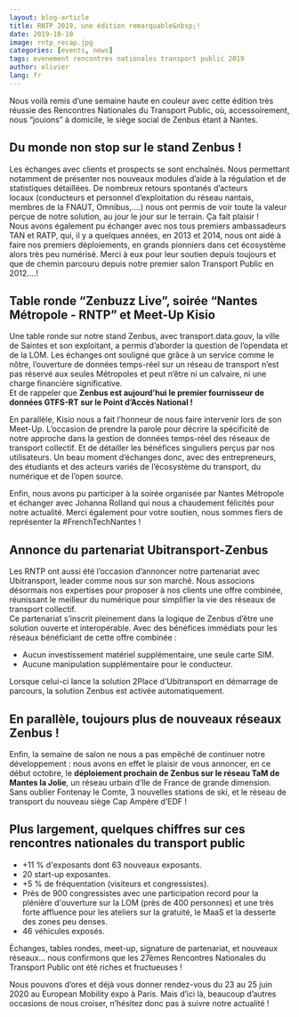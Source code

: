 ```yaml
---
layout: blog-article
title: RNTP 2019, une édition remarquable&nbsp;!
date: 2019-10-10
image: rntp_recap.jpg
categories: [events, news]
tags: evenement rencontres nationales transport public 2019 
author: olivier
lang: fr
---
```

Nous voilà remis d’une semaine haute en couleur avec cette édition très réussie des Rencontres Nationales du Transport Public, où, accessoirement, nous “jouions” à domicile, le siège social de Zenbus étant à Nantes.

## Du monde non stop sur le stand Zenbus&nbsp;!

Les échanges avec clients et prospects se sont enchaînés. Nous permettant notamment de présenter nos nouveaux modules d’aide à la régulation et de statistiques détaillées. De nombreux retours spontanés d’acteurs locaux&nbsp;(conducteurs et personnel d’exploitation du réseau nantais, membres de la FNAUT, Omnibus,....) nous ont permis de voir toute la valeur perçue de notre solution, au jour le jour sur le terrain. Ça fait plaisir&nbsp;!<br>
Nous avons également pu échanger avec nos tous premiers ambassadeurs TAN et RATP, qui, il y a quelques années, en 2013 et 2014, nous ont aidé à faire nos premiers déploiements, en grands pionniers dans cet écosystème alors très peu numérisé. Merci à eux pour leur soutien depuis toujours et que de chemin parcouru depuis notre premier salon Transport Public en 2012….!

## Table ronde “Zenbuzz Live”, soirée “Nantes Métropole - RNTP” et Meet-Up Kisio

Une table ronde sur notre stand Zenbus, avec transport.data.gouv, la ville de Saintes et son exploitant, a permis d’aborder la question de l’opendata et de la LOM. Les échanges ont souligné que grâce à un service comme le nôtre, l’ouverture de données temps-réel sur un réseau de transport n’est pas réservé aux seules Métropoles et peut n’être ni un calvaire, ni une charge financière significative. <br>
Et de rappeler que **Zenbus est aujourd’hui le premier fournisseur de données GTFS-RT sur le Point d’Accès National&nbsp;!** 

En parallèle, Kisio nous a fait l’honneur de nous faire intervenir lors de son Meet-Up. L’occasion de prendre la parole pour décrire la spécificité de notre approche dans la gestion de données temps-réel des réseaux de transport collectif. Et de détailler les bénéfices singuliers perçus par nos utilisateurs. Un beau moment d’échanges donc, avec des entrepreneurs, des étudiants et des acteurs variés de l’écosystème du transport, du numérique et de l’open source.

Enfin, nous avons pu participer à la soirée organisée par Nantes Métropole et échanger avec Johanna Rolland qui nous a chaudement félicités pour notre actualité. Merci également pour votre soutien, nous sommes fiers de représenter la #FrenchTechNantes&nbsp;!

## Annonce du partenariat Ubitransport-Zenbus

Les RNTP ont aussi été l’occasion d’annoncer notre partenariat avec Ubitransport, leader comme nous sur son marché. Nous associons désormais nos expertises pour proposer à nos clients une offre combinée, réunissant le meilleur du numérique pour simplifier la vie des réseaux de transport collectif. <br>
Ce partenariat s’inscrit pleinement dans la logique de Zenbus d’être une solution ouverte et interopérable. Avec des bénéfices immédiats pour les réseaux bénéficiant de cette offre combinée&nbsp;:
- Aucun investissement matériel supplémentaire, une seule carte SIM.
- Aucune manipulation supplémentaire pour le conducteur.

Lorsque celui-ci lance la solution 2Place d’Ubitransport en démarrage de parcours, la solution Zenbus est activée automatiquement.

## En parallèle, toujours plus de nouveaux réseaux Zenbus&nbsp;!

Enfin, la semaine de salon ne nous a pas empêché de continuer notre développement&nbsp;:
nous avons en effet le plaisir de vous annoncer, en ce début octobre, le **déploiement prochain de Zenbus sur le réseau TaM de Mantes la Jolie**, un réseau urbain d’Ile de France de grande dimension. Sans oublier Fontenay le Comte, 3 nouvelles stations de ski, et le réseau de transport du nouveau siège Cap Ampère d’EDF&nbsp;!

## Plus largement, quelques chiffres sur ces rencontres nationales du transport public <br>
- +11 % d'exposants dont 63 nouveaux exposants.
- 20 start-up exposantes.
- +5 % de fréquentation&nbsp;(visiteurs et congressistes).
- Près de 900 congressistes avec une participation record pour la plénière d'ouverture sur la LOM&nbsp;(près de 400 personnes) et une très forte affluence pour les ateliers sur la gratuité, le MaaS et la desserte des zones peu denses.
- 46 véhicules exposés.

Échanges, tables rondes, meet-up, signature de partenariat, et nouveaux réseaux… nous confirmons que les 27èmes Rencontres Nationales du Transport Public ont été riches et fructueuses&nbsp;! 

Nous pouvons d’ores et déjà vous donner rendez-vous du 23 au 25 juin 2020 au European Mobility expo à Paris. Mais d’ici là, beaucoup d’autres occasions de nous croiser, n’hésitez donc pas à suivre notre actualité&nbsp;! 
